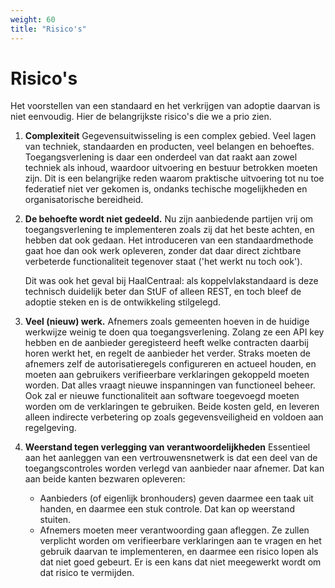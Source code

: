 ```yaml
---
weight: 60
title: "Risico's"
---
```


# Risico's

Het voorstellen van een standaard en het verkrijgen van adoptie daarvan is niet eenvoudig. Hier de belangrijkste
risico's die we a prio zien.

1. **Complexiteit**
Gegevensuitwisseling is een complex gebied. Veel lagen van techniek, standaarden en producten, veel belangen en behoeftes.
Toegangsverlening is daar een onderdeel van dat raakt aan zowel techniek als inhoud, waardoor uitvoering en bestuur
betrokken moeten zijn. Dit is een belangrijke reden waarom praktische uitvoering tot nu toe federatief niet ver gekomen is,
ondanks techische mogelijkheden en organisatorische bereidheid.

2. **De behoefte wordt niet gedeeld.**
Nu zijn aanbiedende partijen vrij om toegangsverlening te implementeren zoals zij dat het beste achten, en hebben dat ook gedaan.
Het introduceren van een standaardmethode gaat hoe dan ook werk opleveren, zonder dat daar direct zichtbare verbeterde 
functionaliteit tegenover staat ('het werkt nu toch ook'). 

   Dit was ook het geval bij HaalCentraal: als koppelvlakstandaard is deze technisch duidelijk beter dan StUF of alleen REST, en toch
bleef de adoptie steken en is de ontwikkeling stilgelegd.


2. **Veel (nieuw) werk.** 
Afnemers zoals gemeenten hoeven in de huidige werkwijze weinig te doen qua toegangsverlening. 
Zolang ze een API key hebben en de aanbieder geregisteerd heeft welke contracten daarbij horen werkt het, en regelt de 
aanbieder het verder. Straks moeten de afnemers zelf de autorisatieregels configureren en actueel houden, en moeten aan 
gebruikers verifieerbare verklaringen gekoppeld moeten worden. Dat alles vraagt nieuwe inspanningen van functioneel beheer.
Ook zal er nieuwe functionaliteit aan software toegevoegd moeten worden om de verklaringen te gebruiken. 
Beide kosten geld, en leveren alleen indirecte verbetering op zoals gegevensveiligheid en voldoen aan regelgeving.

3. **Weerstand tegen verlegging van verantwoordelijkheden**
Essentieel aan het aanleggen van een vertrouwensnetwerk is dat een deel van de toegangscontroles
worden verlegd van aanbieder naar afnemer. Dat kan aan beide kanten bezwaren opleveren:

   - Aanbieders (of eigenlijk bronhouders) geven daarmee een taak uit handen, en daarmee een stuk controle. Dat kan op weerstand stuiten.
   - Afnemers moeten meer verantwoording gaan afleggen. Ze zullen verplicht worden om verifieerbare  verklaringen aan te vragen
  en het gebruik daarvan te implementeren, en daarmee een risico lopen als dat niet goed gebeurt. Er is een kans dat niet meegewerkt
  wordt om dat risico te vermijden.

